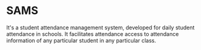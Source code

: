 SAMS
====

It's a student attendance management system, developed for daily student attendance in schools. It facilitates attendance access to attendance information of any particular student in any particular class. 
